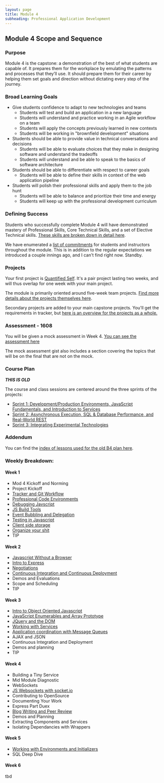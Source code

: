 ```yaml
---
layout: page
title: Module 4
subheading: Professional Application Development
---
```



## Module 4 Scope and Sequence

### Purpose

Module 4 is the capstone: a demonstration of the best of what students are capable of. It prepares them for the workplace by emulating the patterns and processes that they’ll use. It should prepare them for their career by helping them set goals and direction without dictating every step of the journey.

### Broad Learning Goals

- Give students confidence to adapt to new technologies and teams
  - Students will test and build an application in a new language
  - Students will understand and practice working in an Agile workflow on a team
  - Students will apply the concepts previously learned in new contexts
  - Students will be working in "brownfield development" situations
- Students should be able to provide value in technical conversations and decisions
  - Students will be able to evaluate choices that they make in designing software and understand the tradeoffs
  - Students will understand and be able to speak to the basics of software architecture
- Students should be able to differentiate with respect to career goals
  - Students will be able to define their skills in context of the web application pipeline
- Students will polish their professional skills and apply them to the job hunt
  - Students will be able to balance and prioritize their time and energy
  - Students will keep up with the professional development curriculum


### Defining Success

Students who successfully complete Module 4 will have demonstrated mastery of Professional Skills, Core Technical Skills, and a set of Elective Technical skills. [These skills are broken down in detail here](success).

We have enumerated a [list of commitments](commitments) for students and instructors throughout the module. This is in addition to the regular expectations we introduced a couple innings ago, and I can't find right now. Standby.

### Projects

Your first project is [Quantified Self](./projects/quantified-self). It's a pair project lasting two weeks, and will thus overlap for one week with your main project.

The module is primarily oriented around five-week team projects. [Find more details about the projects themselves here](projects_overview).

Secondary projects are added to your main capstone projects. You'll get the requirements in tracker, but [here is an overview for the projects as a whole.](./projects/secondary)

### Assessment - 1608

You will be given a mock assessment in Week 4. [You can see the assessment here](https://gist.github.com/neight-allen/15b1273e067e359892d686123d0bb585)

The mock assessment gist also includes a section covering the topics that will be on the final that are not on the mock.

### Course Plan

***THIS IS OLD***

The course and class sessions are centered around the three sprints of the projects:

* [Sprint 1: Development/Production Environments, JavaScript Fundamentals, and Introduction to Services](sprint_1)
* [Sprint 2: Asynchronous Execution, SQL & Database Performance, and Real-World REST](sprint_2)
* [Sprint 3: Integrating Experimental Technologies](sprint_3)

### Addendum

You can find the [index of lessons used for the old B4 plan here](https://github.com/turingschool/lesson_plans/tree/master/ruby_04-apis_and_scalability).


### Weekly Breakdown:

#### Week 1

* Mod 4 Kickoff and Norming
* Project Kickoff
* [Tracker and Git Workflow](./lessons/workflow_and_communication)
* [Professional Code Environments](./lessons/professional_code_environments)
* [Debugging Javscript](https://github.com/turingschool/lesson_plans/blob/master/ruby_04-apis_and_scalability/debugging_javascript.markdown)
* [JS Build Tools](./lessons/javascript-build-tools)
* [Event Bubbling and Delegation](./lessons/event-bubbling-and-delegation)
* [Testing in Javascript](./lessons/testing-in-javascript)
* [Client side storage](./lessons/client_side_storage)
* [Organize your shit](https://github.com/turingschool/backend-curriculum-site/blob/121ca8262c3d6076fd5f833a79b337dc0b312b58/professional_development/module_four/organize_your_shit.markdown)
* TIP

#### Week 2

* [Javascript Without a Browser](./lessons/javascript_without_a_browser)
* [Intro to Express](http://frontend.turing.io/lessons/getting-started-with-node-and-express.html)
* [Negotiations](../professional_development/module_four/negotiations)
* [Continuous Integration and Continuous Deployment](./lessons/ci_and_cd)
* Demos and Evaluations
* Scope and Scheduling
* TIP

#### Week 3

* [Intro to Object Oriented Javascript](/lessons/object_oriented_javascript)
* [JavaScript Enumerables and Array Prototype](/lessons/array_prototype_methods)
* [JQuery and the DOM](./lessons/idea_box)
* [Working with Services](./lessons/working_with_services)
* [Application coordination with Message Queues](./lessons/application_coordination_with_message_queues)
* AJAX and JSON
* Continuous Integration and Deployment
* Demos and planning
* TIP


#### Week 4

* Building a Tiny Service
* Mid Module Diagnostic
* WebSockets
* [JS Websockets with socket.io](./lessons/websockets_workshop)
* Contributing to OpenSource
* Documenting Your Work
* Express Part Duex
* [Blog Writing and Peer Review](../professional_development/module_four/writing_a_blog_post_and_peer_review)
* Demos and Planning
* Extracting Components and Services
* Isolating Dependancies with Wrappers

#### Week 5
* [Working with Environments and Initializers](./lessons/environment_settings)
* SQL Deep Dive

#### Week 6
tbd
